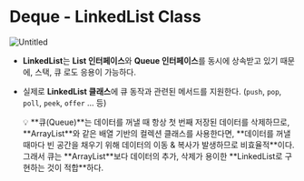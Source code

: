 # Deque - LinkedList Class

![Untitled](/images/Deque%20-%20LinkedList%20Class/Untitled.png)

- **LinkedList**는 **List 인터페이스**와 **Queue 인터페이스**를 동시에 상속받고 있기 때문에, 스택, 큐 로도 응용이 가능하다.
- 실제로 **LinkedList 클래스**에 큐 동작과 관련된 메서드를 지원한다. (`push`, `pop`, `poll`, `peek`, `offer` … 등)
    
    <aside>
    💡 **큐(Queue)**는 데이터를 꺼낼 때 항상 첫 번째 저장된 데이터를 삭제하므로, **ArrayList**와 같은 배열  기반의 컬렉션 클래스를 사용한다면, **데이터를 꺼낼 때마다 빈 공간을 채우기 위해 데이터의 이동 & 복사가 발생하므로 비효율적**이다. 그래서 큐는 **ArrayList**보다 데이터의 추가, 삭제가 용이한 **LinkedList로 구현하는 것이 적합**하다.
    
    </aside>